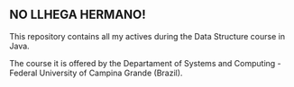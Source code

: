 ## NO LLHEGA HERMANO! 

This repository contains all my actives during the Data Structure course in Java. 

The course it is offered by the Departament of Systems and Computing - Federal University of Campina Grande (Brazil). 


